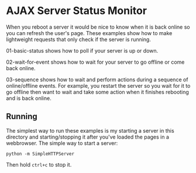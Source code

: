 # AJAX Server Status Monitor

When you reboot a server it would be nice to know when it is back
online so you can refresh the user's page. These examples show how to
make lightweight requests that only check if the server is running.

01-basic-status shows how to poll if your server is up or down.

02-wait-for-event shows how to wait for your server to go offline or
come back online.

03-sequence shows how to wait and perform actions during a sequence of
online/offline events. For example, you restart the server so you wait
for it to go offline then want to wait and take some action when it
finishes rebooting and is back online.

## Running

The simplest way to run these examples is my starting a server in this
directory and starting/stopping it after you've loaded the pages in a 
webbrowser. The simple way to start a server:

	python -m SimpleHTTPServer

Then hold `ctrl+c` to stop it.
